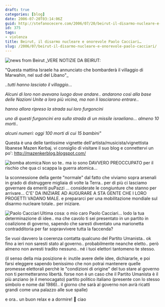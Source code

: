 ```yaml
---
draft: true
categories: [blog]
date: 2006-07-20T03:14:06Z
guid: http://stefanocecere.com/2006/07/20/beirut-il-disarmo-nucleare-e-onorevole-paolo-cacciari/
id: 375
tags:
- violenza
title: Beirut, il disarmo nucleare e onorevole Paolo Cacciari…
slug: /2006/07/beirut-il-disarmo-nucleare-e-onorevole-paolo-cacciari/
---
```


<img align="left" title="news from Beirut" id="image372" alt="news from Beirut" src="http://stefanocecere.com/wp-content/uploads/sites/3/2006/07/news_from_beirut.jpg" />_VERE NOTIZIE DA BEIRUT:
  
"Questa mattina Israele ha annunciato che bombarderà il villaggio di Marwahin, nel sud del Libano"_

_..tutti hanno lasciato il villaggio…_

_Alcuni di loro non avevano luogo dove andare.. andarono così alla base delle Nazioni Unite a loro più vicina, ma non li lasciarono entrare.._

_hanno allora ripreso la strada sui loro furgoncini_

_uno di questi furgoncini era sulla strada di un missile israeliano… almeno 10 morti.._

_alcuni numeri: oggi 100 morti di cui 15 bambini"_

Questa è una delle tantissime vignette dell'artista/musicista/vignettista libanese Mazen Kerbaj. vi consiglio di visitare il suo blog e connettervi un po': <a target="_blank" href="http://mazenkerblog.blogspot.com/">http://mazenkerblog.blogspot.com/</a>

<img align="left" title="bomba atomica" id="image374" alt="bomba atomica" src="http://stefanocecere.com/wp-content/uploads/sites/3/2006/07/bomba_atomica.jpg" />Non so te.. ma io sono DAVVERO PREOCCUPATO per il rischio che qua ci scappa la guerra atomica…
  
la sconnessione della gente "normale" dal fatto che viviamo sopra arsenali in grado di distruggere migliaia di volte la Terra.. per di più ci lasciamo governare da emeriti puPazzi … considerate le congiunture che stanno per arrivare… C'E' DA INIZIARE AD AUGURARE A STA GENTE CHE I LORO PROGETTI VADANO MALE. e prepararci per una mobilitazione mondiale sul disarmo nucleare totale.. per iniziare.

<img align="left" title="Paolo Cacciari" id="image373" alt="Paolo Cacciari" src="http://stefanocecere.com/wp-content/uploads/sites/3/2006/07/paolo_cacciari.jpg" />Ultima cosa: o mio caro Paolo Cacciari… lodo la tua determinazione di idee.. ma che cavolo ti sei presentato in un partito in coalizione di governo, sapendo che saresti diventato una marionetta contradditoria per far sopravvivere tutta la faccenda?

Se vuoi davvero la coerenza contatta qualcuno del Partito Umanista.. ok fino a ieri non saresti stato al governo.. probabilmente neanche eletto.. però almeno non avresti tradito nessuno.. né i tuoi elettori tantomeno te stesso.

(il senso della mia posizione è: inutile avere delle idee, dichiararle, e poi farsi eleggere sapendo benissimo che non potrai mantenere quelle promesse elettorali perchè le "condizioni di origine" del tuo stare al governo non ti permetteranno libertà. forse non è un caso che il Partito Umanista è il più anziano (e il menocagato) partito politico italiano (presente con lo stesso simbolo e nome dal 1986).. il giorno che sarà al governo non avrà ricatti grandi come una palazzo alle sue spalle)

e ora.. un buon relax e a dormire! 🙂 ciao